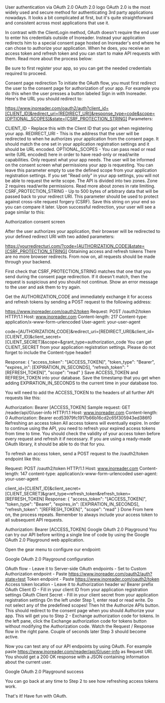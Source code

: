 User authentication via OAuth 2.0
OAuth 2.0 logo
OAuth 2.0 is the most widely used and secure method for authenticating 3rd party applications nowadays. It looks a bit complicated at first, but it's quite straightforward and consistent across most applications that use it.

In contrast with the ClientLogin method, OAuth doesn't require the end user to enter his credentials outside of Inoreader. Instead your application redirects him to a special consent page hosted on Inoreader's end where he can chose to authorize your application. When he does, you receive an access token and refresh token and you can start to make API requests with them. Read more about the process below:

Be sure to first register your app, so you can get the needed credentials required to proceed.

Consent page redirection
To initiate the OAuth flow, you must first redirect the user to the consent page for authorization of your app. For example you do this when the user presses a button labeled Sign in with Inoreader. Here's the URL you should redirect to:

https://www.inoreader.com/oauth2/auth?client_id=[CLIENT_ID]&redirect_uri=[REDIRECT_URI]&response_type=code&scope=[OPTIONAL_SCOPES]&state=[CSRF_PROTECTION_STRING]
Parameters:

CLIENT_ID - Replace this with the Client ID that you got when registering your app.
REDIRECT_URI - This is the address that the user will be redirected to when he authorizes your application from the consent page. It should match the one set in your application registration settings and it should be URL encoded.
OPTIONAL_SCOPES - You can pass read or read write (URL encoded) here in order to have read-only or read/write capabilities. Only request what your app needs. The user will be informed on the consent screen what permissions your app is requesting. You can leave this parameter empty to use the defined scope from your application registration settings. If you set "Read only" in your app settings, you will not be able to request the write scope. The API is divided into two zones. Zone 2 requires read/write permissions. Read more about zones in rate limiting.
CSRF_PROTECTION_STRING - Up to 500 bytes of arbitrary data that will be passed back to your redirect URI. This parameter should be used to protect against cross-site request forgery (CSRF). Save this string on your end so you can compare it later.
Upon successful redirection, your user will see a page similar to this:

Authorization consent screen

After the user authorizes your application, their browser will be redirected to your defined redirect URI with two added parameters:

https://yourredirecturi.com/?code=[AUTHORIZATION_CODE]&state=[CSRF_PROTECTION_STRING]
Obtaining access and refresh tokens
There are no more browser redirects. From now on, all requests should be made through your backend.

First check that CSRF_PROTECTION_STRING matches that one that you send during the consent page redirection. If it doesn't match, then the request is suspicious and you should not continue. Show an error message to the user and ask them to try again.

Get the AUTHORIZATION_CODE and immediately exchange it for access and refresh tokens by sending a POST request to the following address:

https://www.inoreader.com/oauth2/token
Request:
POST /oauth2/token HTTP/1.1
Host: www.inoreader.com
Content-length: 217
Content-type: application/x-www-form-urlencoded
User-agent: your-user-agent

code=[AUTHORIZATION_CODE]&redirect_uri=[REDIRECT_URI]&client_id=[CLIENT_ID]&client_secret=[CLIENT_SECRET]&scope=&grant_type=authorization_code
You can get CLIENT_SECRET from your application registration settings.
Please do not forget to include the Content-type header!

Response:
{
  "access_token": "[ACCESS_TOKEN]", 
  "token_type": "Bearer", 
  "expires_in": [EXPIRATION_IN_SECONDS], 
  "refresh_token": "[REFRESH_TOKEN]", 
  "scope": "read"
}
Save ACCESS_TOKEN and REFRESH_TOKEN into your database. Save the timestamp that you get when adding EXPIRATION_IN_SECONDS to the current time in your database too.

You will need to add the ACCESS_TOKEN to the headers of all further API requests like this:

Authorization: Bearer [ACCESS_TOKEN]
Sample request:
GET /reader/api/0/user-info HTTP/1.1
Host: www.inoreader.com
Content-length: 0
Authorization: Bearer ecd53979fc1917b66b16cd2c65f305943ed386f0
Refreshing an access token
All access tokens will eventually expire. In order to continue using the API, you need to refresh your expired access tokens from time to time. You should check the validity of your access token before every request and refresh it if necessary. If you are using a ready-made OAuth library, it should be able to do that for you.

To refresh an access token, send a POST request to the /oauth2/token endpoint like this:

Request:
POST /oauth2/token HTTP/1.1
Host: www.inoreader.com
Content-length: 147
content-type: application/x-www-form-urlencoded
user-agent: your-user-agent

client_id=[CLIENT_ID]&client_secret=[CLIENT_SECRET]&grant_type=refresh_token&refresh_token=[REFRESH_TOKEN]
Response:
{
  "access_token": "[ACCESS_TOKEN]", 
  "token_type": "Bearer", 
  "expires_in": [EXPIRATION_IN_SECONDS], 
  "refresh_token": "[REFRESH_TOKEN]", 
  "scope": "read"
}
Done
From here on, the process repeats. Remember to always include your access token to all subsequent API requests.

Authorization: Bearer [ACCESS_TOKEN]
Google OAuth 2.0 Playground
You can try our API before writing a single line of code by using the Google OAuth 2.0 Playground web application.

Open the gear menu to configure our endpoint:

Google OAuth 2.0 Playground configuration

OAuth flow - Leave it to Server-side
OAuth endpoints - Set to Custom
Authorization endpoint - Paste https://www.inoreader.com/oauth2/auth?state=test
Token endpoint - Paste https://www.inoreader.com/oauth2/token
Access token location - Leave it to Authorization header w/ Bearer prefix
OAuth Client ID - Fill in your client ID from your application registration settings
OAuth Client Secret - Fill in your client secret from your application registration settings
On the left under Step 1, enter read or read write. Do not select any of the predefined scopes! Then hit the Authorize APIs button. This should redirect to the consent page when you should Authorize your app. This will get you to Step 2 - Exchange authorization code for tokens. In the left pane, click the Exchange authorization code for tokens button without modifying the Authorization code. Watch the Request / Response flow in the right pane. Couple of seconds later Step 3 should become active.

Now you can test any of our API endpoints by using OAuth. For example paste https://www.inoreader.com/reader/api/0/user-info as Request URI. You should get a 200 OK response with a JSON containing information about the current user.

Google OAuth 2.0 Playground success

You can go back at any time to Step 2 to see how refreshing access tokens work.

That's it! Have fun with OAuth.
